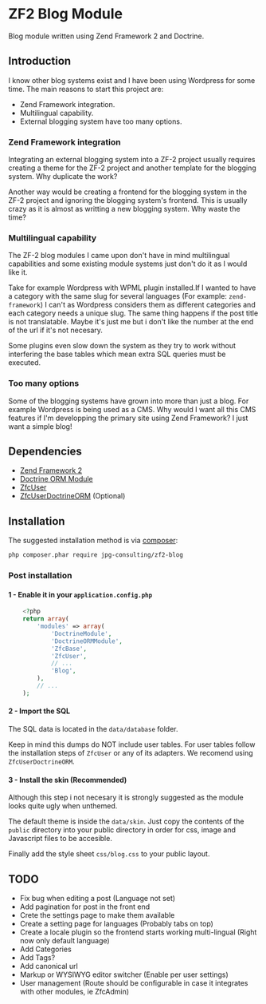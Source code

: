 # ZF2 Blog Module


Blog module written using Zend Framework 2 and Doctrine.

## Introduction

I know other blog systems exist and I have been using Wordpress for some time. The main reasons to start this project are:

- Zend Framework integration.
- Multilingual capability.
- External blogging system have too many options.

### Zend Framework integration
Integrating an external blogging system into a ZF-2 project usually requires creating a theme for the ZF-2 project and another template for the blogging system. Why duplicate the work?

Another way would be creating a frontend for the blogging system in the ZF-2 project and ignoring the blogging system's frontend. This is usually crazy as it is almost as writting a new blogging system. Why waste the time?

### Multilingual capability
The ZF-2 blog modules I came upon don't have in mind multilingual capabilities and some existing module systems just don't do it as I would like it.

Take for example Wordpress with WPML plugin installed.If I wanted to have a category with the same slug for several languages (For example: `zend-framework`) I can't as Wordpress considers them as different categories and each category needs a unique slug. The same thing happens if the post title is not translatable. Maybe it's just me but i don't like the number at the end of the url if it's not necesary.

Some plugins even slow down the system as they try to work without interfering the base tables which mean extra SQL queries must be executed.

### Too many options
Some of the blogging systems have grown into more than just a blog. For example Wordpress is being used as a CMS. Why would I want all this CMS features if I'm developping the primary site using Zend Framework? I just want a simple blog!

## Dependencies

- [Zend Framework 2](https://github.com/zendframework/zf2)
- [Doctrine ORM Module](https://github.com/doctrine/DoctrineORMModule)
- [ZfcUser](https://github.com/ZF-Commons/ZfcUser)
- [ZfcUserDoctrineORM](https://github.com/ZF-Commons/ZfcUserDoctrineORM) (Optional)


## Installation

The suggested installation method is via [composer](http://getcomposer.org):

```sh
php composer.phar require jpg-consulting/zf2-blog
```

### Post installation
#### 1 - Enable it in your `application.config.php`

```php
    <?php
    return array(
        'modules' => array(
            'DoctrineModule',
            'DoctrineORMModule',
            'ZfcBase',
            'ZfcUser',
            // ...
            'Blog',
        ),
        // ...
    );
``` 

#### 2 - Import the SQL

The SQL data is located in the `data/database` folder.

Keep in mind this dumps do NOT include user tables. For user tables follow the installation steps of `ZfcUser` or any of its adapters. We recomend using `ZfcUserDoctrineORM`.

#### 3 - Install the skin (Recommended)

Although this step i not necesary it is strongly suggested as the module looks quite ugly when unthemed.

The default theme is inside the `data/skin`. Just copy the contents of the `public` directory into your public directory in order for css, image and Javascript files to be accesible.

Finally add the style sheet `css/blog.css` to your public layout.


## TODO

- Fix bug when editing a post (Language not set)
- Add pagination for post in the front end
- Crete the settings page to make them available
- Create a setting page for languages (Probably tabs on top)
- Create a locale plugin so the frontend starts working multi-lingual (Right now only default language)
- Add Categories
- Add Tags?
- Add canonical url
- Markup or WYSIWYG editor switcher (Enable per user settings)
- User management (Route should be configurable in case it integrates with other modules, ie ZfcAdmin)

